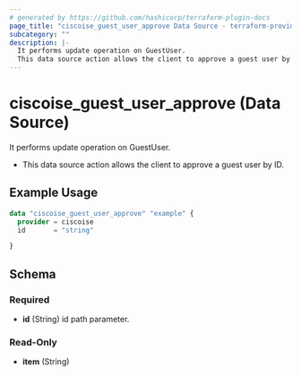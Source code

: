 ```yaml
---
# generated by https://github.com/hashicorp/terraform-plugin-docs
page_title: "ciscoise_guest_user_approve Data Source - terraform-provider-ciscoise"
subcategory: ""
description: |-
  It performs update operation on GuestUser.
  This data source action allows the client to approve a guest user by ID.
---
```


# ciscoise_guest_user_approve (Data Source)

It performs update operation on GuestUser.

- This data source action allows the client to approve a guest user by ID.

## Example Usage

```terraform
data "ciscoise_guest_user_approve" "example" {
  provider = ciscoise
  id       = "string"

}
```

<!-- schema generated by tfplugindocs -->
## Schema

### Required

- **id** (String) id path parameter.

### Read-Only

- **item** (String)


